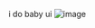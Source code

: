 i do baby ui
![image](https://user-images.githubusercontent.com/88715332/156111154-091f35b3-96cd-48a7-9f53-697beecdf633.png)
